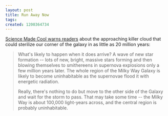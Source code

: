 ```yaml
---
layout: post
title: Run Away Now
tags: 
created: 1200364734
---
```

[Science Made Cool warns readers](http://www.sciencemadecool.com/2008/01/more-things-to.html) about the approaching killer cloud that could sterilize our corner of the galaxy in as little as 20 million years:

> What's likely to happen when it does arrive? A wave of new star formation -- lots of new, bright, massive stars forming and then blowing themselves to smithereens in supernova explosions only a few million years later. The whole region of the Milky Way Galaxy is likely to become uninhabitable as the supernovae flood it with energetic radiation.<!--break-->
>
> Really, there's nothing to do but move to the other side of the Galaxy and wait for the storm to pass. That may take some time -- the Milky Way is about 100,000 light-years across, and the central region is probably uninhabitable. 

